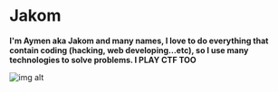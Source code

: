 # Jakom

**I'm Aymen aka Jakom and many names, I love to do everything that contain coding (hacking, web developing...etc), so I use many technologies to solve problems. I PLAY CTF TOO**

![img alt](https://www.hackthebox.eu/badge/280875)
